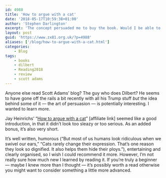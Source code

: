 ```yaml
---
id: 4988
title: 'How to argue with a cat'
date: '2018-05-17T10:59:38+01:00'
author: 'Stephen Darlington'
excerpt: 'The concept persuaded me to buy the book. Would I be able to persuade anyone else’s afterwards?'
layout: post
guid: 'https://www.zx81.org.uk/?p=4988'
aliases: ['/blog/how-to-argue-with-a-cat.html']
categories:
    - Blog
tags:
    - books
    - dilbert
    - Reading2018
    - review
    - scott adams
---
```


Anyone else read Scott Adams’ blog? The guy who does Dilbert? He seems to have gone off the rails a bit recently with all his Trump stuff *but* the idea behind some of it — the art of persuasion — is potentially interesting. I wanted to learn more.

Jay Heinrichs’ “[How to argue with a cat](https://amzn.to/2Gpo5tt)” [affiliate link] seemed like a good introduction, in that it didn’t look too sleazy or too serious. As an added bonus, it’s also very short.

It’s well written, humorous (“But most of us humans look ridiculous when we swivel our ears,” “Cats rarely change their expression. That’s one reason they look so dignified. It also helps them hide their ploys.”), entertaining and clearly organised, so I wish I could recommend it more. However, I’m not really sure how much new I learned by reading it. If you’re truly a beginner — maybe I knew more than I thought — it’s possibly worth a read otherwise you might want to consider something a little more advanced.